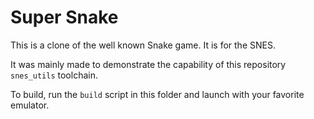 # Super Snake

This is a clone of the well known Snake game. It is for the SNES.

It was mainly made to demonstrate the capability of this repository `snes_utils` toolchain.

To build, run the `build` script in this folder and launch with your favorite emulator.
